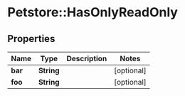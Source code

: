 # Petstore::HasOnlyReadOnly

## Properties
Name | Type | Description | Notes
------------ | ------------- | ------------- | -------------
**bar** | **String** |  | [optional] 
**foo** | **String** |  | [optional] 


